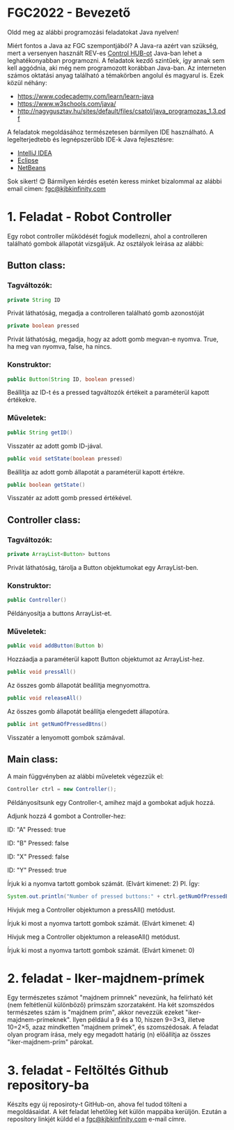 # FGC2022 - Bevezető

Oldd meg az alábbi programozási feladatokat Java nyelven!

Miért fontos a Java az FGC szempontjából? A Java-ra azért van szükség, mert a versenyen használt REV-es [Control HUB-ot](http://www.revrobotics.com/rev-31-1595/) Java-ban lehet a leghatékonyabban programozni. A feladatok kezdő szintűek, így annak sem kell aggódnia, aki még nem programozott korábban Java-ban. Az interneten számos oktatási anyag található a témakörben angolul és magyarul is. Ezek közül néhány:

* https://www.codecademy.com/learn/learn-java
*	https://www.w3schools.com/java/
*	http://nagygusztav.hu/sites/default/files/csatol/java_programozas_1.3.pdf

A feladatok megoldásához természetesen bármilyen IDE használható. A legelterjedtebb és legnépszerűbb IDE-k Java fejlesztésre:

* [IntelliJ IDEA](https://www.jetbrains.com/idea/)
* [Eclipse](https://www.eclipse.org/ide/)
* [NetBeans](https://netbeans.apache.org/)

Sok sikert! :blush: Bármilyen kérdés esetén keress minket bizalommal az alábbi email címen: fgc@kjbkinfinity.com

# 1. Feladat - Robot Controller

Egy robot controller működését fogjuk modellezni, ahol a controlleren található gombok állapotát vizsgáljuk. Az osztályok leírása az alábbi:

## Button class:

### Tagváltozók:
```Java
private String ID
```

Privát láthatóság, megadja a controlleren található gomb azonostóját

```Java
private boolean pressed
```
Privát láthatóság, megadja, hogy az adott gomb megvan-e nyomva. True, ha meg van nyomva, false, ha nincs.

### Konstruktor:
```Java
public Button(String ID, boolean pressed) 
```
Beállítja az ID-t és a pressed tagváltozók értékeit a paraméterül kapott értékekre. 

### Műveletek:

```Java
public String getID()
```
Visszatér az adott gomb ID-jával. 


```Java
public void setState(boolean pressed)
```
Beállítja az adott gomb állapotát a paraméterül kapott értékre. 


```Java
public boolean getState()
```
Visszatér az adott gomb pressed értékével. 


## Controller class: 

### Tagváltozók:

```Java
private ArrayList<Button> buttons
```
Privát láthatóság, tárolja a Button objektumokat egy ArrayList-ben.

### Konstruktor:
```Java
public Controller()
```
Példányosítja a buttons ArrayList-et. 

### Műveletek:
```Java
public void addButton(Button b)
```
Hozzáadja a paraméterül kapott Button objektumot az ArrayList-hez.

```Java
public void pressAll()
```

Az összes gomb állapotát beállítja megnyomottra.

```Java
public void releaseAll()
```
Az összes gomb állapotát beállítja elengedett állapotúra. 

```Java
public int getNumOfPressedBtns()
```
Visszatér a lenyomott gombok számával.

## Main class:

A main függvényben az alábbi műveletek végezzük el:
```Java
Controller ctrl = new Controller();
```
Példányosítsunk egy Controller-t, amihez majd a gombokat adjuk hozzá.

Adjunk hozzá 4 gombot a Controller-hez:

ID: "A" Pressed: true

ID: "B" Pressed: false

ID: "X" Pressed: false

ID: "Y" Pressed: true

Írjuk ki a nyomva tartott gombok számát. (Elvárt kimenet: 2)
Pl. Így:
```Java
System.out.println("Number of pressed buttons:" + ctrl.getNumOfPressedBtns());
```

Hívjuk meg a Controller objektumon a pressAll() metódust. 

Írjuk ki most a nyomva tartott gombok számát. (Elvárt kimenet: 4)

Hívjuk meg a Controller objektumon a releaseAll() metódust. 

Írjuk ki most a nyomva tartott gombok számát. (Elvárt kimenet: 0)

 # 2. feladat - Iker-majdnem-prímek

Egy természetes számot "majdnem prímnek" nevezünk, ha felírható két (nem feltétlenül különböző) prímszám szorzataként. Ha két szomszédos természetes szám is "majdnem prím", akkor nevezzük ezeket "iker-majdnem-prímeknek". Ilyen például a 9 és a 10, hiszen 9=3×3, illetve 10=2×5, azaz mindketten "majdnem prímek", és szomszédosak. A feladat olyan program írása, mely egy megadott határig (n) előállítja az összes "iker-majdnem-prím" párokat.

# 3. feladat - Feltöltés Github repository-ba

Készíts egy új reposiroty-t GitHub-on, ahova fel tudod tölteni a megoldásaidat. A két feladat lehetőleg két külön mappába kerüljön. Ezután a repository linkjét küldd el a fgc@kjbkinfinity.com e-mail címre. 
